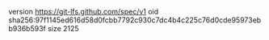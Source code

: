 version https://git-lfs.github.com/spec/v1
oid sha256:97f1145ed616d58d0fcbb7792c930c7dc4b4c225c76d0cde95973ebb936b593f
size 2125
